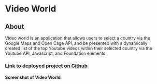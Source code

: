 # Video World

## About

Video world is an application that allows users to select a country via the Google Maps and Open Cage API, and be presented with a dynamically created list of the top Youtube videos within their selected country via the Youtube API, Javascript, and Foundation elements.

### Link to deployed project on [Github](https://robertluttig.github.io/VideoWorld/)

#### Screenshot of Video World

